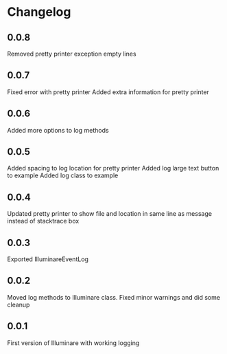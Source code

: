# Changelog

## 0.0.8

Removed pretty printer exception empty lines

## 0.0.7

Fixed error with pretty printer
Added extra information for pretty printer

## 0.0.6

Added more options to log methods

## 0.0.5

Added spacing to log location for pretty printer
Added log large text button to example
Added log class to example

## 0.0.4

Updated pretty printer to show file and location in same line as message instead of stacktrace box

## 0.0.3

Exported IlluminareEventLog

## 0.0.2

Moved log methods to Illuminare class.
Fixed minor warnings and did some cleanup

## 0.0.1

First version of Illuminare with working logging


